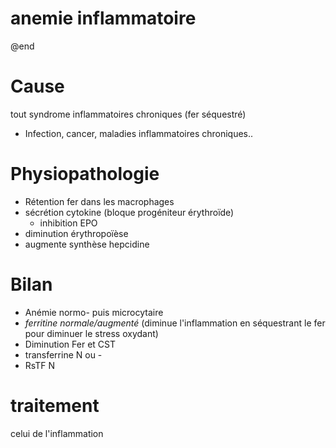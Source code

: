 # anemie inflammatoire


@end


# Cause


tout syndrome inflammatoires chroniques (fer séquestré) 
- Infection, cancer, maladies inflammatoires chroniques.. 


# Physiopathologie


- Rétention fer dans les macrophages 
- sécrétion cytokine (bloque progéniteur érythroïde) 
    - inhibition EPO 
- diminution érythropoïèse 
- augmente synthèse hepcidine 


# Bilan


- Anémie normo- puis microcytaire 
- _ferritine normale/augmenté_ (diminue l'inflammation en séquestrant le fer pour diminuer le stress oxydant) 
- Diminution Fer et CST 
- transferrine N ou - 
- RsTF N 


# traitement


celui de l'inflammation 
